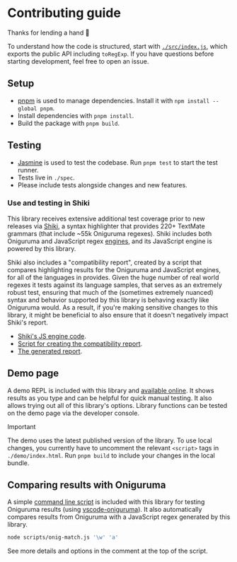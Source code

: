 # Contributing guide

Thanks for lending a hand 👋

To understand how the code is structured, start with [`./src/index.js`](https://github.com/slevithan/oniguruma-to-es/blob/main/src/index.js), which exports the public API including `toRegExp`. If you have questions before starting development, feel free to open an issue.

## Setup

- [pnpm](https://pnpm.io/) is used to manage dependencies. Install it with `npm install --global pnpm`.
- Install dependencies with `pnpm install`.
- Build the package with `pnpm build`.

## Testing

- [Jasmine](https://jasmine.github.io/) is used to test the codebase. Run `pnpm test` to start the test runner.
- Tests live in `./spec`.
- Please include tests alongside changes and new features.

### Use and testing in Shiki

This library receives extensive additional test coverage prior to new releases via [Shiki](https://github.com/shikijs/shiki), a syntax highlighter that provides 220+ TextMate grammars (that include ~55k Oniguruma regexes). Shiki includes both Oniguruma and JavaScript regex [engines](https://shiki.style/guide/regex-engines), and its JavaScript engine is powered by this library.

Shiki also includes a "compatibility report", created by a script that compares highlighting results for the Oniguruma and JavaScript engines, for all of the languages in provides. Given the huge number of real world regexes it tests against its language samples, that serves as an extremely robust test, ensuring that much of the (sometimes extremely nuanced) syntax and behavior supported by this library is behaving exactly like Oniguruma would. As a result, if you're making sensitive changes to this library, it might be beneficial to also ensure that it doesn't negatively impact Shiki's report.

- [Shiki's JS engine code](https://github.com/shikijs/shiki/blob/main/packages/engine-javascript/src/engine-compile.ts).
- [Script for creating the compatibility report](https://github.com/shikijs/shiki/blob/main/scripts/report-engine-js-compat.ts).
- [The generated report](https://shiki.style/references/engine-js-compat).

## Demo page

A demo REPL is included with this library and [available online](https://slevithan.github.io/oniguruma-to-es/demo/). It shows results as you type and can be helpful for quick manual testing. It also allows trying out all of this library's options. Library functions can be tested on the demo page via the developer console.

> [!IMPORTANT]
> The demo uses the latest published version of the library. To use local changes, you currently have to uncomment the relevant `<script>` tags in `./demo/index.html`. Run `pnpm build` to include your changes in the local bundle.

## Comparing results with Oniguruma

A simple [command line script](https://github.com/slevithan/oniguruma-to-es/blob/main/scripts/onig-match.js) is included with this library for testing Oniguruma results (using [vscode-oniguruma](https://github.com/microsoft/vscode-oniguruma)). It also automatically compares results from Oniguruma with a JavaScript regex generated by this library.

```sh
node scripts/onig-match.js '\w' 'a'
```

See more details and options in the comment at the top of the script.
